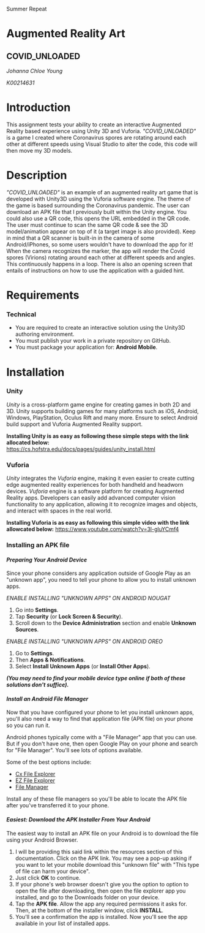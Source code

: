 Summer Repeat
# Augmented Reality Art
## COVID_UNLOADED
*Johanna Chloe Young*

*K00214631*

# Introduction
This assignment tests your ability to create an interactive Augmented Reality based experience using Unity 3D and Vuforia. *"COVID_UNLOADED"* is a game I created where Coronavirus spores are rotating around each other at different speeds using Visual Studio to alter the code, this code will then move my 3D models.

# Description
*"COVID_UNLOADED"* is an example of an augmented reality art game that is developed with Unity3D using the Vuforia software engine. The theme of the game is based surrounding the Coronavirus pandemic. The user can download an APK file that I previously built within the Unity engine. You could also use a QR code, this opens the URL embedded in the QR code. The user must continue to scan the same QR code & see the 3D model/animation appear on top of it (a target image is also provided). Keep in mind that a QR scanner is built-in in the camera of some Android/iPhones, so some users wouldn't have to download the app for it! When the camera recognizes the marker, the app will render the Covid spores (Virions) rotating around each other at different speeds and angles. This continuously happens in a loop. There is also an opening screen that entails of instructions on how to use the application with a guided hint. 

# Requirements
### Technical
- You are required to create an interactive solution using the Unity3D authoring environment.
- You must publish your work in a private repository on GitHub.
- You must package your application for: **Android Mobile**.

# Installation
### Unity

*Unity* is a cross-platform game engine for creating games in both 2D and 3D. Unity supports building games for many platforms such as iOS, Android, Windows, PlayStation, Oculus Rift and many more. Ensure to select Android build support and Vuforia Augmented Reality support.

**Installing Unity is as easy as following these simple steps with the link allocated below:**
https://cs.hofstra.edu/docs/pages/guides/unity_install.html

### Vuforia

*Unity* integrates the *Vuforia* engine, making it even easier to create cutting edge augmented reality experiences for both handheld and headworn devices. *Vuforia* engine is a software platform for creating Augmented Reality apps. Developers can easily add advanced computer vision functionality to any application, allowing it to recognize images and objects, and interact with spaces in the real world.

**Installing Vuforia is as easy as following this simple video with the link allowcated below:**
https://www.youtube.com/watch?v=3l-gluYCmf4

### Installing an APK file

#### *Preparing Your Android Device*
Since your phone considers any application outside of Google Play as an "unknown app", you need to tell your phone to allow you to install unknown apps.

*ENABLE INSTALLING "UNKNOWN APPS" ON ANDROID NOUGAT*
1. Go into **Settings**.
2. Tap **Security** (or **Lock Screen & Security**).
3. Scroll down to the **Device Administration** section and enable **Unknown Sources**.

*ENABLE INSTALLING "UNKNOWN APPS" ON ANDROID OREO*
1. Go to **Settings**.
2. Then **Apps & Notifications**.
3. Select **Install Unknown Apps** (or **Install Other Apps**).

***(You may need to find your mobile device type online if both of these solutions don't suffice).***

#### *Install an Android File Manager*
Now that you have configured your phone to let you install unknown apps, you'll also need a way to find that application file (APK file) on your phone so you can run it.

Android phones typically come with a "File Manager" app that you can use. But if you don't have one, then open Google Play on your phone and search for "File Manager". You'll see lots of options available.

Some of the best options include:
- <ins>Cx File Explorer</ins>
- <ins>EZ File Explorer</ins>
- <ins>File Manager</ins>

Install any of these file managers so you'll be able to locate the APK file after you've transferred it to your phone.

#### *Easiest: Download the APK Installer From Your Android*
The easiest way to install an APK file on your Android is to download the file using your Android Browser.

1. I will be providing this said link within the resources section of this documentation. Click on the APK link. You may see a pop-up asking if you want to let your mobile download this "unknown file" with "This type of file can harm your device".
2. Just click **OK** to continue.
3. If your phone's web browser doesn't give you the option to option to open the file after downloading, then open the file explorer app you installed, and go to the Downloads folder on your device.
4. Tap the **APK file**. Allow the app any required permissions it asks for. Then, at the bottom of the installer window, click **INSTALL**.
5. You'll see a confirmation the app is installed. Now you'll see the app available in your list of installed apps.
